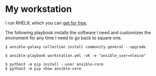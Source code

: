 # My workstation

I run RHEL9, which you can [get for free](https://developers.redhat.com/articles/faqs-no-cost-red-hat-enterprise-linux#general).

The following playbook installs the software I need and customizes the enviroment for any time I need to go back to square one.

```
$ ansible-galaxy collection install community.general --upgrade
```

```
$ ansible-playbook workstation.yml -vK -e "ansible_user=nleiva"
```

```
$ python3 -m pip install --user ansible-core
$ python3 -m pip show ansible-core
```